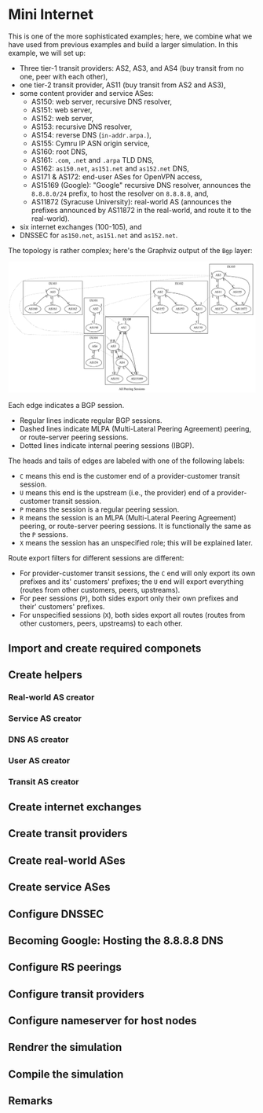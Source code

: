 # Mini Internet

This is one of the more sophisticated examples; here, we combine what we have used from previous examples and build a larger simulation. In this example, we will set up:

- Three tier-1 transit providers: AS2, AS3, and AS4 (buy transit from no one, peer with each other), 
- one tier-2 transit provider, AS11 (buy transit from AS2 and AS3),
- some content provider and service ASes:
    - AS150: web server, recursive DNS resolver,
    - AS151: web server,
    - AS152: web server,
    - AS153: recursive DNS resolver,
    - AS154: reverse DNS (`in-addr.arpa.`),
    - AS155: Cymru IP ASN origin service,
    - AS160: root DNS,
    - AS161: `.com`, `.net` and `.arpa` TLD DNS,
    - AS162: `as150.net`, `as151.net` and `as152.net` DNS,
    - AS171 & AS172: end-user ASes for OpenVPN access,
    - AS15169 (Google): "Google" recursive DNS resolver, announces the `8.8.8.0/24` prefix, to host the resolver on `8.8.8.8`, and,
    - AS11872 (Syracuse University): real-world AS (announces the prefixes announced by AS11872 in the real-world, and route it to the real-world). 
- six internet exchanges (100-105), and
- DNSSEC for `as150.net`, `as151.net` and `as152.net`.

The topology is rather complex; here's the Graphviz output of the `Bgp` layer:

![Topology](topology.svg)

Each edge indicates a BGP session. 

- Regular lines indicate regular BGP sessions.
- Dashed lines indicate MLPA (Multi-Lateral Peering Agreement) peering, or route-server peering sessions.
- Dotted lines indicate internal peering sessions (IBGP).

The heads and tails of edges are labeled with one of the following labels:

- `C` means this end is the customer end of a provider-customer transit session.
- `U` means this end is the upstream (i.e., the provider) end of a provider-customer transit session.
- `P` means the session is a regular peering session.
- `R` means the session is an MLPA (Multi-Lateral Peering Agreement) peering, or route-server peering sessions. It is functionally the same as the `P` sessions.
- `X` means the session has an unspecified role; this will be explained later.

Route export filters for different sessions are different:

- For provider-customer transit sessions, the `C` end will only export its own prefixes and its' customers' prefixes; the `U` end will export everything (routes from other customers, peers, upstreams).
- For peer sessions (`P`), both sides export only their own prefixes and their' customers' prefixes.
- For unspecified sessions (`X`), both sides export all routes (routes from other customers, peers, upstreams) to each other.

## Import and create required componets

## Create helpers

### Real-world AS creator

### Service AS creator

### DNS AS creator

### User AS creator

### Transit AS creator

## Create internet exchanges

## Create transit providers

## Create real-world ASes

## Create service ASes

## Configure DNSSEC

## Becoming Google: Hosting the 8.8.8.8 DNS

## Configure RS peerings

## Configure transit providers

## Configure nameserver for host nodes

## Rendrer the simulation 

## Compile the simulation

## Remarks